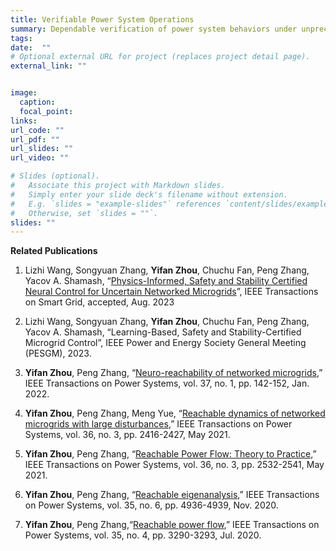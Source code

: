 ```yaml
---
title: Verifiable Power System Operations 
summary: Dependable verification of power system behaviors under unprecedented uncertainties.
tags:
date:  ""
# Optional external URL for project (replaces project detail page).
external_link: ""


image:
  caption:  
  focal_point:  
links:
url_code: ""
url_pdf: ""
url_slides: ""
url_video: ""

# Slides (optional).
#   Associate this project with Markdown slides.
#   Simply enter your slide deck's filename without extension.
#   E.g. `slides = "example-slides"` references `content/slides/example-slides.md`.
#   Otherwise, set `slides = ""`.
slides: ""
---
```


**Related Publications**

1. Lizhi Wang, Songyuan Zhang, **Yifan Zhou**, Chuchu Fan, Peng Zhang, Yacov A. Shamash, “[Physics-Informed, Safety and Stability Certified Neural Control for Uncertain Networked Microgrids](https://ieeexplore.ieee.org/abstract/document/10233047)”, IEEE Transactions on Smart Grid, accepted, Aug. 2023

6. Lizhi Wang, Songyuan Zhang, **Yifan Zhou**, Chuchu Fan, Peng Zhang, Yacov A. Shamash, “Learning-Based, Safety and Stability-Certified Microgrid Control”, IEEE Power and Energy Society General Meeting (PESGM), 2023.


5. **Yifan Zhou**, Peng Zhang, “[Neuro-reachability of networked microgrids](https://yifanzhou.info/publication/neuro-reachability-of-networked-microgrids/),” IEEE Transactions on Power Systems, vol. 37, no. 1, pp. 142-152, Jan. 2022.


4. **Yifan Zhou**, Peng Zhang, Meng Yue, “[Reachable dynamics of networked microgrids with large disturbances](https://yifanzhou.info/publication/reachable-dynamics-of-networked-microgrids-with-large-disturbances/),” IEEE Transactions on Power Systems, vol. 36, no. 3, pp. 2416-2427, May 2021.

3. **Yifan Zhou**, Peng Zhang, “[Reachable Power Flow: Theory to Practice](https://yifanzhou.info/publication/reachable-power-flow-theory-to-practice/),” IEEE Transactions on Power Systems, vol. 36, no. 3, pp. 2532-2541, May 2021.


2. **Yifan Zhou**, Peng Zhang, “[Reachable eigenanalysis](https://yifanzhou.info/publication/reachable-eigenanalysis/),” IEEE Transactions on Power Systems, vol. 35, no. 6, pp. 4936-4939, Nov. 2020.

1. **Yifan Zhou**, Peng Zhang,“[Reachable power flow](https://yifanzhou.info/publication/reachable-power-flow/),” IEEE Transactions on Power Systems, vol. 35, no. 4, pp. 3290-3293, Jul. 2020.

